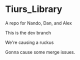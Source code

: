 # Tiurs_Library

A repo for Nando, Dan, and Alex

This is the dev branch

We're causing a ruckus

Gonna cause some merge issues.